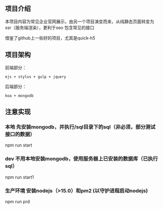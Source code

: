 ## 项目介绍
本项目内容为常见企业官网展示，由另一个项目演变而来，从纯静态页面转变为ssr（服务端渲染），更利于seo
包含常见的接口

借鉴了github上一些好的项目，尤其是quick-h5

## 项目架构

前端部分：
```
ejs + stylus + gulp + jquery
```
后端部分：
```
koa + mongodb
```

## 注意实现

### 本地 先安装mongodb，并执行/sql目录下的sql（非必须，部分测试接口的数据）
npm run start

### dev 不用本地安装mongodb，使用服务器上已安装的数据库（已执行sql）
npm run start1

### 生产环境 安装nodejs（>15.0）和pm2 (以守护进程启动nodejs)
npm run prd


